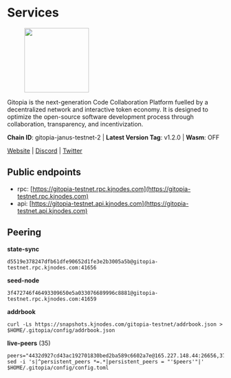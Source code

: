 # Services

<figure><img src="https://raw.githubusercontent.com/kj89/testnet_manuals/main/pingpub/logos/gitopia.png" width="150" alt=""><figcaption></figcaption></figure>

Gitopia is the next-generation Code Collaboration Platform fuelled by  a decentralized network and interactive token economy. It is designed  to optimize the open-source software development process through  collaboration, transparency, and incentivization.

**Chain ID**: gitopia-janus-testnet-2 | **Latest Version Tag**: v1.2.0 | **Wasm**: OFF

[Website](https://gitopia.com/) | [Discord](https://discord.gg/hFTXCGNYDZ) | [Twitter](https://twitter.com/gitopiaDAO)


## Public endpoints

* rpc: [https://gitopia-testnet.rpc.kjnodes.com](https://gitopia-testnet.rpc.kjnodes.com)
* api: [https://gitopia-testnet.api.kjnodes.com](https://gitopia-testnet.api.kjnodes.com)

## Peering

**state-sync**

```
d5519e378247dfb61dfe90652d1fe3e2b3005a5b@gitopia-testnet.rpc.kjnodes.com:41656
```

**seed-node**

```
3f472746f46493309650e5a033076689996c8881@gitopia-testnet.rpc.kjnodes.com:41659
```

**addrbook**
```
curl -Ls https://snapshots.kjnodes.com/gitopia-testnet/addrbook.json > $HOME/.gitopia/config/addrbook.json
```

**live-peers** (35)
```
peers="4432d927cd43ac192701830bed2ba589c6602a7e@165.227.148.44:26656,374da78901e59810277fc35482bce6e30953f488@80.79.6.155:41656,7f2339fc6a6dca666d8ffbbe4e61443d58e0e759@109.123.255.8:26656,fb0a1c5dbc329b1b0ae3dac6776df4eb5f2072f6@79.137.248.142:26656,a52d22191c38d7406f7b7bd8b3969f35d7c31c8b@146.190.62.4:26656,e8d068f922eaaf8784232198d701d39770f346cf@46.101.43.139:26656,e88708f6bda2af195f0ec48b9868e588ead964fb@144.91.82.239:26656,c15c3fee20da5db1e087066c8ff0b77457178f0d@65.108.217.101:26656,7182dfadba43a9a3b35f6862e63f75be20c8b1db@95.217.214.125:41656,996e783f3df1e83e0886eac6c7dc4af451e87fc5@95.165.89.222:24136,4ceba74efb843cf10926a9ec757e4e2081d71e92@207.244.226.183:656,2c000afaa7adeee6f9a34bba8fddd3a05b11922e@167.172.78.75:26656,f0b8227e40f25eaec0e25b9e91ca199d2d9a1ecb@167.86.94.177:656,d5519e378247dfb61dfe90652d1fe3e2b3005a5b@65.109.68.190:41656,19fb417249992ae8def277fb753656da318fe250@38.242.133.239:41656,426863534b14513990b6b9dd2d8e085993c326d4@161.97.145.13:41656,b6651c7b043ef4bdccd7906b0f06de2bbdfe8a60@193.46.243.75:26656,eccdf1d5bf33bc1733838562b4d4a4a45869c3a8@135.181.183.93:41656,458a98d6293064bdf3d6f86e0e2aa87bbb450f07@75.119.144.48:656,8f4c2887e46edc200a95afeaa87cb63bdddd26e2@185.239.208.131:656,07272f3ff38780896f6d0f1c3a2ce1868fb0b968@173.249.49.120:36656,d3fe4d63101e72c4cc5fd1114b57d36b759c0402@164.92.72.200:26656,74a4bbfbf4d1ca9852d10f3a97e4d012c62aec9e@146.190.102.111:41656,292c099fc654a1331d3b62a1b939f867b62ef434@45.85.147.242:656,0c31077af45cb4f0424e58c91b0a917c36a90fd9@65.108.195.235:16656,5c58d5c43b0a93a28da0cd528af7921567a43921@146.190.34.12:41656,61d2b313e2adc9d7990944f8ab5a6f9ecf08084f@65.21.122.171:16656,dea00215e54c4098a4f194a7ecd43e24ea99336f@88.99.95.81:26656,1cf3826ccd9a24caa549cbea061446716858133e@154.26.130.95:36656,31099d763305ead833b84c28b142ecbfd3628a64@85.190.246.250:41656,407eb21b784f1dc4e9902cb812b65eec760c6a19@185.193.66.67:656,3989c44e8af3427b22a71a94185e85df99d450b4@149.102.158.188:41656,b44d4fd0799d2c06fbec0257b376c0520bdb226a@185.250.37.147:41656,ebeba690d8084592a983da1e6429598cc9b9d04c@213.202.212.77:26656,182a0faf787f0f62ac2af8975d951ab94573d7d2@194.195.87.52:41656"
sed -i 's|^persistent_peers *=.*|persistent_peers = "'$peers'"|' $HOME/.gitopia/config/config.toml
```
